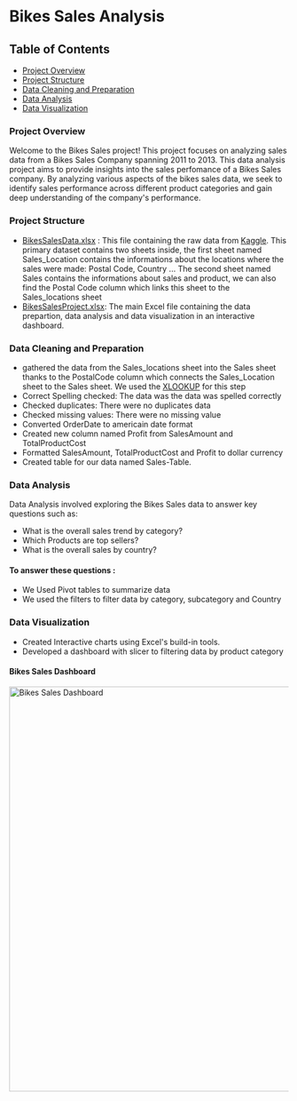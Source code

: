 # Bikes Sales Analysis

## Table of Contents
- [Project Overview](#project-overview)
- [Project Structure](#project-structure)
- [Data Cleaning and Preparation](#data-cleaning-and-preparation)
- [Data Analysis](#data-analysis)
- [Data Visualization](#data-visualization)
### Project Overview
Welcome to the Bikes Sales project! This project focuses on analyzing sales data from a Bikes Sales Company spanning 2011 to 2013. This data analysis project aims to provide insights into the sales perfomance of a Bikes Sales company. By analyzing various aspects of the bikes sales data, we seek to identify sales performance across different product categories and gain deep understanding of the company's performance.
### Project Structure
- [BikesSalesData.xlsx](BikesSalesData.xlsx) : 
  This file  containing the raw data from [Kaggle](https://www.kaggle.com/). This primary dataset contains two sheets inside, the first sheet named Sales_Location contains the informations about the locations where the sales were made: Postal Code, Country ... The second sheet named Sales contains the informations about sales and product, we can also find the Postal Code column which links this sheet to the Sales_locations sheet
- [BikesSalesProject.xlsx](BikesSalesProject.xlsx): The main Excel file containing the data prepartion, data analysis and data visualization in an interactive dashboard.
### Data Cleaning and Preparation
- gathered the data from the Sales_locations sheet into the Sales sheet thanks to the PostalCode column which connects the Sales_Location sheet to the Sales sheet. We used the [XLOOKUP](https://support.microsoft.com/en-us/office/xlookup-function-b7fd680e-6d10-43e6-84f9-88eae8bf5929) for this step
- Correct Spelling checked: The data was the data was spelled correctly
- Checked duplicates: There were no duplicates data
- Checked missing values: There were no missing value
- Converted OrderDate to americain date format
- Created new column named Profit from SalesAmount and TotalProductCost 
- Formatted SalesAmount, TotalProductCost and Profit to dollar currency
- Created table for our data named Sales-Table.
### Data Analysis
Data Analysis involved exploring the Bikes Sales data to answer key questions such as:
- What is the overall sales trend by category?
- Which Products are top sellers?
- What is the overall sales by country?
#### To answer these questions :
- We Used Pivot tables to summarize data
- We used the filters to filter data by category, subcategory and Country
### Data Visualization
- Created Interactive charts using Excel's build-in tools.
- Developed a dashboard with slicer to filtering data by product category
  
#### Bikes Sales Dashboard
<img width="729" alt="Bikes Sales Dashboard" src="https://github.com/user-attachments/assets/49f9e302-aca0-4d5a-9b02-5e471e69773a" />


  
